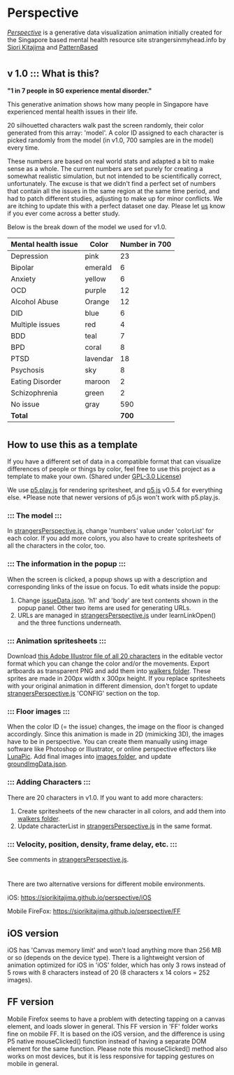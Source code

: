 # Perspective
[*Perspective*](https://siorikitajima.github.io/perspective/) is a generative data visualization animation initially created for the Singapore based mental health resource site strangersinmyhead.info by [Siori Kitajima](siorikitajima.com) and [PatternBased](patternbased.com)

# 

## v 1.0 ::: What is this?
**"1 in 7 people in SG experience mental disorder."**

This generative animation shows how many people in Singapore have experienced mental health issues in their life. 

20 silhouetted characters walk past the screen randomly, their color generated from this array: 'model'. A color ID assigned to each character is picked randomly from the model (in v1.0, 700 samples are in the model) every time. 

These numbers are based on real world stats and adapted a bit to make sense as a whole. The current numbers are set purely for creating a somewhat realistic simulation, but not intended to be scientifically correct, unfortunately. The excuse is that we didn't find a perfect set of numbers that contain all the issues in the same region at the same time period, and had to patch different studies, adjusting to make up for minor conflicts. We are itching to update this with a perfect dataset one day. Please let [us](patternbased.com/contact) know if you ever come across a better study.

Below is the break down of the model we used for v1.0.

Mental health issue | Color | Number in 700
------------------- | ----- | -------------
Depression | pink | 23
Bipolar | emerald | 6
Anxiety | yellow | 6
OCD | purple | 12
Alcohol Abuse | Orange | 12
DID | blue | 6
Multiple issues | red | 4
BDD | teal | 7
BPD | coral | 8
PTSD | lavendar | 18
Psychosis | sky | 8
Eating Disorder | maroon | 2
Schizophrenia | green | 2
No issue | gray | 590
**Total** | | **700**


#
## How to use this as a template
If you have a different set of data in a compatible format that can visualize differences of people or things by color, feel free to use this project as a template to make your own. (Shared under [GPL-3.0 License](LICENSE))

We use [p5.play.js](https://molleindustria.github.io/p5.play/docs/classes/p5.play.html) for rendering spritesheet, and [p5.js](https://p5js.org/) v0.5.4 for everything else. *Please note that newer versions of p5.js won't work with p5.play.js.

### ::: The model ::: 
In [strangersPerspective.js](strangersPerspective.js), change 'numbers' value under 'colorList' for each color. If you add more colors, you also have to create spritesheets of all the characters in the color, too.

### ::: The information in the popup ::: 
When the screen is clicked, a popup shows up with a description and corresponding links of the issue on focus. To edit whats inside the popup:
1. Change [issueData.json](json/issueData.json). 'h1' and 'body' are text contents shown in the popup panel. Other two items are used for generating URLs.
2. URLs are managed in [strangersPerspective.js](strangersPerspective.js) under learnLinkOpen() and the three functions underneath.

### ::: Animation spritesheets ::: 
Download [this Adobe Illustror file of all 20 characters](vectorWalkers/20Characters_Perspective.ai) in the editable vector format which you can change the color and/or the movements. Export artboards as transparent PNG and add them into [walkers folder](walkers).
These sprites are made in 200px width x 300px height. If you replace spritesheets with your original animation in different dimension, don't forget to update [strangersPerspective.js](strangersPerspective.js) 'CONFIG' section on the top.

### ::: Floor images ::: 
When the color ID (= the issue) changes, the image on the floor is changed accordingly. Since this animation is made in 2D (mimicking 3D), the images have to be in perspective. You can create them manually using image software like Photoshop or Illustrator, or online perspective effectors like [LunaPic](https://www3.lunapic.com/editor/). Add final images into [images folder](images), and update [groundImgData.json](json/groundImgData.json).

### ::: Adding Characters ::: 
There are 20 characters in v1.0. If you want to add more characters:
1. Create spritesheets of the new character in all colors, and add them into [walkers folder](walkers).
2. Update characterList in [strangersPerspective.js](strangersPerspective.js) in the same format.

### ::: Velocity, position, density, frame delay, etc. ::: 
See comments in [strangersPerspective.js](strangersPerspective.js).

#
There are two alternative versions for different mobile environments. 

iOS: https://siorikitajima.github.io/perspective/iOS

Mobile FireFox: https://siorikitajima.github.io/perspective/FF

## iOS version
iOS has 'Canvas memory limit' and won't load anything more than 256 MB or so (depends on the device type). There is a lightweight version of animation optimized for iOS in 'iOS' folder, which has only 3 rows instead of 5 rows with 8 characters instead of 20 (8 characters x 14 colors = 252 images).

## FF version
Mobile Firefox seems to have a problem with detecting tapping on a canvas element, and loads slower in general. This FF version in 'FF' folder works fine on mobile FF. It is based on the iOS version, and the difference is using P5 native mouseClicked() function instead of having a separate DOM element for the same function. Please note this mouseClicked() method also works on most devices, but it is less responsive for tapping gestures on mobile in general.